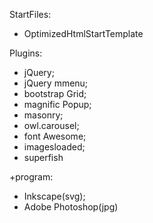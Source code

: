 
 StartFiles:
- OptimizedHtmlStartTemplate

 Plugins:
- jQuery;
- jQuery mmenu;
- bootstrap Grid;
- magnific Popup;
- masonry;
- owl.carousel;
- font Awesome;
- imagesloaded;
- superfish

 +program:
- Inkscape(svg);
- Adobe Photoshop(jpg)